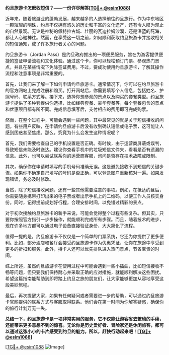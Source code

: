 **约旦旅游卡怎麽收短信？——一份详尽解答[[TG💪+ @esim1088](https://t.me/s/esim1088)]**

近年来，随着旅游业的蓬勃发展，越来越多的人选择前往约旦旅行。作为中东地区一颗璀璨的明珠，约旦不仅拥有悠久的历史和丰富的文化遗产，还有令人叹为观止的自然景观。无论是神秘的佩特拉古城、壮丽的瓦迪拉姆沙漠，还是湛蓝的死海，都让人心驰神往。然而，在享受这一切之前，如何顺利获取约旦旅游卡并接收相关的短信通知，成了许多旅行者关心的问题。

约旦旅游卡（Jordan Pass）是约旦政府推出的一项便民服务，旨在为游客提供便捷的签证申请流程和文化体验。通过这个卡，你可以轻松预订门票、参观热门景点，并且在某些情况下免除签证费用。不过，要成功使用约旦旅游卡，了解其操作流程和注意事项是非常重要的。

首先，让我们来了解一下如何申请约旦旅游卡。通常情况下，你可以在约旦旅游卡的官方网站上完成注册和购买。打开网站后，你需要填写个人信息，包括姓名、护照号码、联系方式等。接下来，选择你想参观的景点以及购买的套餐类型。约旦旅游卡提供了多种套餐供你选择，比如经典套餐、豪华套餐等，每个套餐包含的景点和优惠项目都有所不同。完成信息填写后，支付相应的费用即可完成购票。

然而，在整个过程中，可能会遇到一些问题，其中最常见的就是关于短信接收的问题。有些用户反映，在申请约旦旅游卡后没有收到确认短信或电子票，这可能让人感到困惑甚至焦虑。那么，究竟为什么会发生这种情况呢？

首先，我们需要检查自己的手机设置是否正确。有时候，由于运营商屏蔽或误判，导致短信未能及时送达。建议你查看手机中的垃圾短信文件夹，看看是否有遗漏的信息。此外，也可以尝试联系你的运营商客服，询问是否存在技术故障或限制。

其次，确保你在申请时填写的手机号码准确无误。这是避免接收不到短信的关键步骤。如果你不确定自己填写的号码是否正确，可以登录账户重新核对一遍。如果发现错误，务必及时修改。

当然，除了短信接收问题，还有一些其他需要注意的事项。例如，在抵达约旦后，你需要随身携带打印出来的电子票或者出示手机上的二维码，以便工作人员核实身份。同时，记得提前规划好行程，合理安排时间，以免错过精彩的景点。

对于初次接触约旦旅游卡的新手来说，可能会觉得整个过程有些复杂。但其实，只要你按照官方指引一步步操作，就能顺利完成所有步骤。而且，随着技术的进步，现在许多地方都可以通过电子设备直接验证身份，大大简化了流程。

值得一提的是，约旦旅游卡不仅仅是一个简单的门票系统，它还为你提供了更多便利。比如，部分酒店和餐厅会接受约旦旅游卡作为优惠凭证，让你在旅途中享受到更多的折扣和服务。此外，持卡人还可以优先排队进入热门景点，节省宝贵的时间。

综上所述，虽然约旦旅游卡在使用过程中可能会遇到一些小插曲，比如短信接收不畅等问题，但只要我们保持耐心并采取正确的应对措施，就能顺利解决这些困扰。希望这篇指南能帮助到即将踏上约旦之旅的朋友们，让大家能够更加从容地享受这段美妙旅程。

最后，再次提醒大家，如果有任何疑问或者需要进一步的帮助，可以通过约旦旅游卡官网提供的联系方式与客服取得联系。他们会在第一时间为你解答疑惑，确保你的旅行计划万无一失。

**总结一下，约旦旅游卡是一项非常实用的服务，它不仅能让游客省去繁琐的手续，还能带来更多意想不到的惊喜。无论你是历史爱好者、冒险家还是休闲旅客，都可以通过这张小小的卡片感受到约旦的魅力。所以，赶快行动起来吧！[[TG💪+ @esim1088](https://t.me/s/esim1088)]**

[[TG💪+ @esim1088](https://t.me/s/esim1088) ![Image](https://i.postimg.cc/4NQfJmqS/Snipaste-2025-05-13-00-14-12.png)]